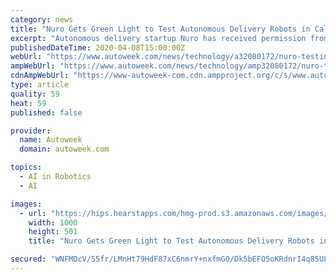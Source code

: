 ```yaml
---
category: news
title: "Nuro Gets Green Light to Test Autonomous Delivery Robots in California"
excerpt: "Autonomous delivery startup Nuro has received permission from the California DMV to test its autonomous ... chief legal and policy officer at Nuro Ai, wrote in a blog post. \"It is only the second driverless testing permit California has granted to any company. This permit now allows Nuro to begin testing our recently unveiled R2 vehicle ..."
publishedDateTime: 2020-04-08T15:00:00Z
webUrl: "https://www.autoweek.com/news/technology/a32080172/nuro-testing-autonomous-delivery-robots-in-california/"
ampWebUrl: "https://www.autoweek.com/news/technology/amp32080172/nuro-testing-autonomous-delivery-robots-in-california/"
cdnAmpWebUrl: "https://www-autoweek-com.cdn.ampproject.org/c/s/www.autoweek.com/news/technology/amp32080172/nuro-testing-autonomous-delivery-robots-in-california/"
type: article
quality: 59
heat: 59
published: false

provider:
  name: Autoweek
  domain: autoweek.com

topics:
  - AI in Robotics
  - AI

images:
  - url: "https://hips.hearstapps.com/hmg-prod.s3.amazonaws.com/images/nuro-2-1586353546.jpg?crop=1.00xw:0.890xh;0,0.0406xh&resize=1200:*"
    width: 1000
    height: 501
    title: "Nuro Gets Green Light to Test Autonomous Delivery Robots in California"

secured: "WNFMDcV/55fr/LMnHt79HdF87xC6nmrY+nxfmG0/Dk5bEFO5oKRdnrI4q85ULClgdiSCZoKdglWmmD8L7DdLPWOFTkX1cm24n+8esNUMsdjM4VXMA5+5oeH4hRbd9WKFJUBjNIb71OCBJUIucHKulIZ5oax4tJ21dp8I3Ri6VaaNCfHwwzidXUbvMum5en5xVMOkfFTwIi5fGMqc9gzo1+ZXiLnpSIk9Slvf5D81OQuPfxvC94Q5wSHx7yEOn+cy7+kk+BFutNAYU6CtrLBFyvIkvY5irwBgsM8vvnEbbafGektmoKNsTduinJtlDpv+;cuBi5FkW9pEquNut+Tl15A=="
---
```


